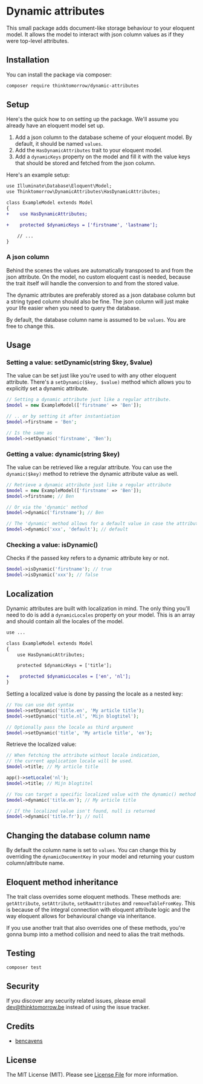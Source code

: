 # Dynamic attributes

This small package adds document-like storage behaviour to your eloquent model. It allows the model to interact
with json column values as if they were top-level attributes. 

## Installation

You can install the package via composer:

```bash
composer require thinktomorrow/dynamic-attributes
``` 

## Setup
Here's the quick how to on setting up the package. We'll assume you already have an eloquent model set up.
1. Add a json column to the database scheme of your eloquent model. By default, it should be named `values`.
2. Add the `HasDynamicAttributes` trait to your eloquent model.
3. Add a `dynamicKeys` property on the model and fill it with the value keys that should be stored and fetched from the json column.

Here's an example setup:

```diff
use Illuminate\Database\Eloquent\Model;
use Thinktomorrow\DynamicAttributes\HasDynamicAttributes;

class ExampleModel extends Model
{
+    use HasDynamicAttributes;

+    protected $dynamicKeys = ['firstname', 'lastname'];

    // ...
}
```

### A json column
Behind the scenes the values are automatically transposed to and from the json attribute. 
On the model, no custom eloquent cast is needed, because the trait itself will handle the conversion to and from the stored value. 

The dynamic attributes are preferably stored as a json database column but a string typed column should also be fine. The json column will just make your life easier when you need to query the database.

By default, the database column name is assumed to be `values`. You are free to change this. 

## Usage

### Setting a value: setDynamic(string $key, $value)
The value can be set just like you're used to with any other eloquent attribute. There's a `setDynamic($key, $value)` method which allows you to explicitly set a dynamic attribute.
``` php
// Setting a dynamic attribute just like a regular attribute.
$model = new ExampleModel(['firstname' => 'Ben']);

// .. or by setting it after instantiation
$model->firstname = 'Ben';

// Is the same as
$model->setDynamic('firstname', 'Ben');
```

### Getting a value: dynamic(string $key)
The value can be retrieved like a regular attribute. You can use the `dynamic($key)` method to retrieve the dynamic attribute value as well.
``` php
// Retrieve a dynamic attribute just like a regular attribute
$model = new ExampleModel(['firstname' => 'Ben']);
$model->firstname; // Ben

// Or via the 'dynamic' method
$model->dynamic('firstname'); // Ben

// The 'dynamic' method allows for a default value in case the attribute isn't found
$model->dynamic('xxx', 'default'); // default
```

### Checking a value: isDynamic()
Checks if the passed key refers to a dynamic attribute key or not. 
```php
$model->isDynamic('firstname'); // true
$model->isDynamic('xxx'); // false
```

## Localization
Dynamic attributes are built with localization in mind. 
The only thing you'll need to do is add a `dynamicLocales` property on your model. This is an array and should contain all the locales of the model.
```diff
use ...

class ExampleModel extends Model
{
    use HasDynamicAttributes;

    protected $dynamicKeys = ['title'];

+    protected $dynamicLocales = ['en', 'nl'];
}
```

Setting a localized value is done by passing the locale as a nested key:
``` php
// You can use dot syntax
$model->setDynamic('title.en', 'My article title');
$model->setDynamic('title.nl', 'Mijn blogtitel');

// Optionally pass the locale as third argument
$model->setDynamic('title', 'My article title', 'en');
```

Retrieve the localized value: 
``` php
// When fetching the attribute without locale indication, 
// the current application locale will be used.  
$model->title; // My article title 

app()->setLocale('nl');
$model->title; // Mijn blogtitel

// You can target a specific localized value with the dynamic() method
$model->dynamic('title.en'); // My article title

// If the localized value isn't found, null is returned
$model->dynamic('title.fr'); // null
```

## Changing the database column name
By default the column name is set to `values`. You can change this by overriding the `dynamicDocumentKey` in your model and returning your custom column/attribute name.

## Eloquent method inheritance
The trait class overrides some eloquent methods. These methods are: `getAttribute`, `setAttribute`, `setRawAttributes` and `removeTableFromKey`.
This is because of the integral connection with eloquent attribute logic and the way eloquent allows for behavioural change via inheritance.
 
If you use another trait that also overrides one of these methods, you're gonna bump into a method collision and need to alias the trait methods. 

## Testing

``` bash
composer test
```


## Security

If you discover any security related issues, please email dev@thinktomorrow.be instead of using the issue tracker.

## Credits

- [bencavens](https://github.com/bencavens)

## License

The MIT License (MIT). Please see [License File](LICENSE.md) for more information.
